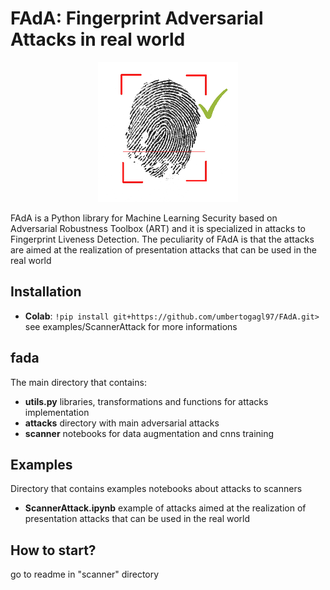# FAdA: Fingerprint Adversarial Attacks in real world
<p align="center">
  <img src="logo224.png" />
</p>
FAdA is a Python library for Machine Learning Security based on Adversarial Robustness Toolbox (ART) and it is specialized in attacks to Fingerprint Liveness Detection.
The peculiarity of FAdA is that the attacks are aimed at the realization of presentation attacks that can be used in the real world

## Installation
- **Colab**: ```!pip install git+https://github.com/umbertogagl97/FAdA.git>```
see examples/ScannerAttack for more informations

## fada
The main directory that contains:
- **utils.py**
libraries, transformations and functions for attacks implementation
- **attacks**
directory with main adversarial attacks
- **scanner**
notebooks for data augmentation and cnns training

## Examples
Directory that contains examples notebooks about attacks to scanners
- **ScannerAttack.ipynb** example of attacks aimed at the realization of presentation attacks that can be used in the real world

## How to start?
go to readme in "scanner" directory
